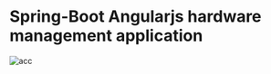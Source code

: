 # Spring-Boot Angularjs hardware management application

![acc](https://user-images.githubusercontent.com/12301763/31772921-f5fe167e-b4d8-11e7-8e78-1882385eaf29.PNG)
